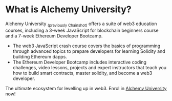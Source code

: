 # What is Alchemy University?

Alchemy University <sub>(previously Chainshot)</sub> offers a suite of web3 education courses, including a 3-week JavaScript for blockchain beginners course and a 7-week Ethereum Developer Bootcamp.
- The web3 JavaScript crash course covers the basics of programming through advanced topics to prepare developers for learning Solidity and building Ethereum dapps.
- The Ethereum Developer Bootcamp includes interactive coding challenges, video lessons, projects and expert instructors that teach you how to build smart contracts, master solidity, and become a web3 developer.

The ultimate ecosystem for levelling up in web3. Enrol in [Alchemy University](https://www.alchemy.com/university) now!
